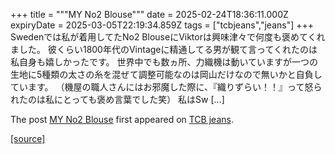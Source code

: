 +++
title = """MY No2 Blouse"""
date = 2025-02-24T18:36:11.000Z
expiryDate = 2025-03-05T22:19:34.859Z
tags = ["tcbjeans","jeans"]
+++
Swedenでは私が着用してたNo2 BlouseにViktorは興味津々で何度も褒めてくれました。 彼くらい1800年代のVintageに精通してる男が観て言ってくれたのは私自身も嬉しかったです。 世界中でも数ヵ所、力織機は動いていますが一つの生地に5種類の太さの糸を混ぜて調整可能なのは岡山だけなので無いかと自負しています。 （機屋の職人さんにはお邪魔した際に、『織りずらい！！』って怒られたのは私にとっても褒め言葉でした笑） 私はSw \[…\]

The post [MY No2 Blouse](http://tcbjeans.com/2025/02/25/51359) first appeared on [TCB jeans](http://tcbjeans.com).

[[source]](http://tcbjeans.com/2025/02/25/51359)
